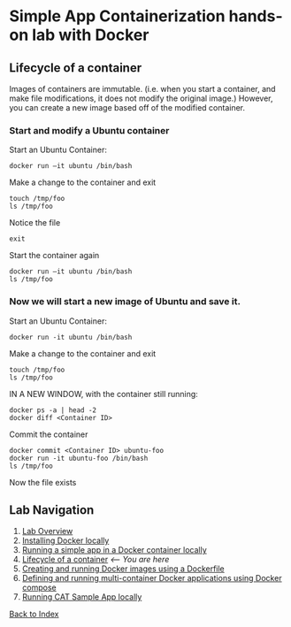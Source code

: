 # Simple App Containerization hands-on lab with Docker 
## Lifecycle of a container

Images of containers are immutable.  (i.e. when you start a container, and make file modifications, it does not modify the original image.)  However, you can create a new image based off of the modified container.

### Start and modify a Ubuntu container 
Start an Ubuntu Container:
```
docker run –it ubuntu /bin/bash
```

Make a change to the container and exit
```
touch /tmp/foo
ls /tmp/foo
```

Notice the file
```
exit
```

Start the container again
```
docker run –it ubuntu /bin/bash
ls /tmp/foo
```

### Now we will start a new image of Ubuntu and save it.
Start an Ubuntu Container:
```
docker run -it ubuntu /bin/bash
```

Make a change to the container and exit
```
touch /tmp/foo
ls /tmp/foo
```

IN A NEW WINDOW, with the container still running:
```
docker ps -a | head -2
docker diff <Container ID>
```

Commit the container
```
docker commit <Container ID> ubuntu-foo
docker run -it ubuntu-foo /bin/bash
ls /tmp/foo
```

Now the file exists


## Lab Navigation
1. [Lab Overview](./index.html)
1. [Installing Docker locally](./step01.html)
1. [Running a simple app in a Docker container locally](./step02.html)
1. [Lifecycle of a container](./step03.html) *<-- You are here*
1. [Creating and running Docker images using a Dockerfile](./step04.html)
1. [Defining and running multi-container Docker applications using Docker compose](./step05.html)
1. [Running CAT Sample App locally](./step06.html)

[Back to Index](../../index.html)